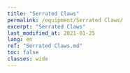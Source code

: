 ```yaml
---
title: "Serrated Claws"
permalink: /equipment/Serrated Claws/
excerpt: "Serrated Claws"
last_modified_at: 2021-01-25
lang: en
ref: "Serrated Claws.md"
toc: false
classes: wide
---
```


